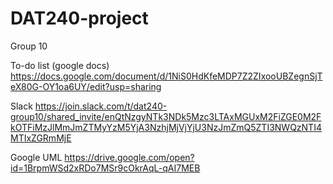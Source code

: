 # DAT240-project
Group 10


To-do list (google docs)
https://docs.google.com/document/d/1NiS0HdKfeMDP7Z2ZIxooUBZegnSjTeX80G-OY1oa6UY/edit?usp=sharing

Slack
https://join.slack.com/t/dat240-group10/shared_invite/enQtNzgyNTk3NDk5Mzc3LTAxMGUxM2FiZGE0M2FkOTFiMzJlMmJmZTMyYzM5YjA3NzhjMjVjYjU3NzJmZmQ5ZTI3NWQzNTI4MTIxZGRmMjE

Google UML
https://drive.google.com/open?id=1BrpmWSd2xRDo7MSr9cOkrAqL-qAI7MEB
